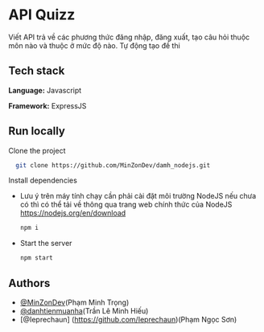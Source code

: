 # API Quizz

Viết API trả về các phương thức đăng nhập, đăng xuất, tạo câu hỏi thuộc môn nào và thuộc ở mức độ nào. Tự động tạo đề thi

## Tech stack

**Language:** Javascript

**Framework:** ExpressJS

## Run locally

Clone the project

```bash
  git clone https://github.com/MinZonDev/damh_nodejs.git
```

Install dependencies

- Lưu ý trên máy tính chạy cần phải cài đặt môi trường NodeJS nếu chưa có thì có thể tải về thông qua trang web chính thức của NodeJS https://nodejs.org/en/download

  ```bash
  npm i
  ```

- Start the server

  ```bash
  npm start
  ```

## Authors

- [@MinZonDev](https://github.com/MinZonDev)(Phạm Minh Trọng)
- [@danhtienmuanha](https://github.com/danhtienmuanha)(Trần Lê Minh Hiếu)
- [@Ieprechaun] (https://github.com/Ieprechaun)(Phạm Ngọc Sơn)
